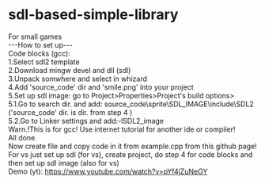 # sdl-based-simple-library
For small games <br> 
---How to set up--- <br> 
Code blocks (gcc): <br> 
1.Select sdl2 template <br> 
2.Download mingw devel and dll (sdl) <br> 
3.Unpack somwhere and select in whizard <br> 
4.Add 'source_code' dir and 'smile.png' into your project <br> 
5.Set up sdl image: go to Project>Properties>Project's build options> <br> 
5.1.Go to search dir. and add: source_code\sprite\SDL_IMAGE\include\SDL2 ('source_code' dir. is dir. from step 4 ) <br> 
5.2.Go to Linker settings and add:-lSDL2_image <br>
Warn.!This is for gcc! Use internet tutorial for another ide or compiler!<br>
All done. <br> 
Now create file and copy code in it from example.cpp from this github page! <br> 
For vs just set up sdl (for vs), create project, do step 4 for code blocks and then set up sdl image (also for vs) <br> 
Demo (yt):
https://www.youtube.com/watch?v=pYf4jZuNeGY
